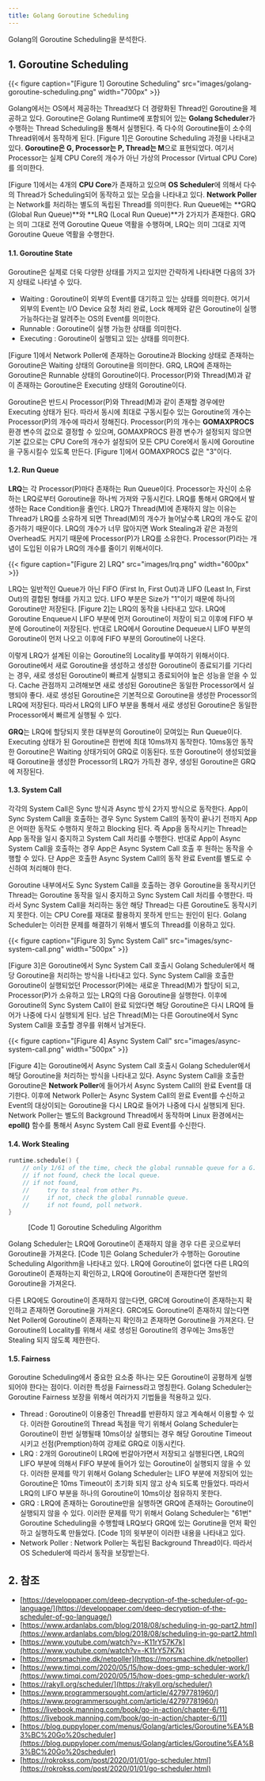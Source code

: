 ```yaml
---
title: Golang Goroutine Scheduling
---
```


Golang의 Goroutine Scheduling을 분석한다.

## 1. Goroutine Scheduling

{{< figure caption="[Figure 1] Goroutine Scheduling" src="images/golang-goroutine-scheduling.png" width="700px" >}}

Golang에서는 OS에서 제공하는 Thread보다 더 경량화된 Thread인 Goroutine을 제공하고 있다. Goroutine은 Golang Runtime에 포함되어 있는 **Golang Scheduler**가 수행하는 Thread Scheduling을 통해서 실행된다. 즉 다수의 Goroutine들이 소수의 Thread위에서 동작하게 된다. [Figure 1]은 Goroutine Scheduling 과정을 나타내고 있다. **Goroutine은 G, Processor는 P, Thread는 M**으로 표현되었다. 여기서 Processor는 실제 CPU Core의 개수가 아닌 가상의 Processor (Virtual CPU Core)를 의미한다.

[Figure 1]에서는 4개의 **CPU Core**가 존재하고 있으며 **OS Scheduler**에 의해서 다수의 Thread가 Scheduling되어 동작하고 있는 모습을 나타내고 있다. **Network Poller**는 Network를 처리하는 별도의 독립된 Thread를 의미한다. Run Queue에는 **GRQ (Global Run Queue)**와 **LRQ (Local Run Queue)**가 2가지가 존재한다. GRQ는 의미 그대로 전역 Goroutine Queue 역활을 수행하며, LRQ는 의미 그대로 지역 Goroutine Queue 역활을 수행한다.

#### 1.1. Goroutine State

Goroutine은 실제로 더욱 다양한 상태를 가지고 있지만 간략하게 나타내면 다음의 3가지 상태로 나타낼 수 있다.

* Waiting : Goroutine이 외부의 Event를 대기하고 있는 상태를 의미한다. 여기서 외부의 Event는 I/O Device 요청 처리 완료, Lock 해제와 같은 Goroutine이 실행 가능하다는걸 알려주는 OS의 Event를 의미한다.
* Runnable : Goroutine이 실행 가능한 상태를 의미한다.
* Executing : Goroutine이 실행되고 있는 상태를 의미한다.

[Figure 1]에서 Network Poller에 존재하는 Goroutine과 Blocking 상태로 존재하는 Goroutine은 Waiting 상태의 Goroutine을 의미한다. GRQ, LRQ에 존재하는 Goroutine은 Runnable 상태의 Goroutine이다. Processor(P)와 Thread(M)과 같이 존재하는 Goroutine은 Executing 상태의 Goroutine이다.

Goroutine은 반드시 Processor(P)와 Thread(M)과 같이 존재할 경우에만 Executing 상태가 된다. 따라서 동시에 최대로 구동시킬수 있는 Goroutine의 개수는 Processor(P)의 개수에 따라서 정해진다. Processor(P)의 개수는 **GOMAXPROCS** 환경 변수의 값으로 결정할 수 있으며, GOMAXPROCS 환경 변수가 설정되지 않으면 기본 값으로는 CPU Core의 개수가 설정되어 모든 CPU Core에서 동시에 Goroutine을 구동시킬수 있도록 만든다. [Figure 1]에서 GOMAXPROCS 값은 "3"이다.

#### 1.2. Run Queue

**LRQ**는 각 Processor(P)마다 존재하는 Run Queue이다. Processor는 자신이 소유하는 LRQ로부터 Goroutine을 하나씩 가져와 구동시킨다. LRQ를 통해서 GRQ에서 발생하는 Race Condition을 줄인다. LRQ가 Thread(M)에 존재하지 않는 이유는 Thread가 LRQ를 소유하게 되면 Thread(M)의 개수가 늘어날수록 LRQ의 개수도 같이 증가하기 때문이다. LRQ의 개수가 너무 많아지면 Work Stealing과 같은 과정의 Overhead도 커지기 때문에 Processor(P)가 LRQ를 소유한다. Processor(P)라는 개념이 도입된 이유가 LRQ의 개수를 줄이기 위해서이다.

{{< figure caption="[Figure 2] LRQ" src="images/lrq.png" width="600px" >}}

LRQ는 일반적인 Queue가 아닌 FIFO (First In, First Out)과 LIFO (Least In, First Out)의 결합된 형태를 가지고 있다. LIFO 부분은 Size가 "1"이기 때문에 하나의 Goroutine만 저장된다. [Figure 2]는 LRQ의 동작을 나타내고 있다. LRQ에 Goroutine Enqueue시 LIFO 부분에 먼저 Goroutine이 저장이 되고 이후에 FIFO 부분에 Goroutine이 저장된다. 반대로 LRQ에서 Goroutine Dequeue시 LIFO 부분의 Goroutine이 먼저 나오고 이후에 FIFO 부분의 Goroutine이 나온다.

이렇게 LRQ가 설계된 이유는 Goroutine의 Locality를 부여하기 위해서이다. Goroutine에서 새로 Goroutine을 생성하고 생성한 Goroutine이 종료되기를 기다리는 경우, 새로 생성된 Goroutine이 빠르게 실행되고 종료되어야 높은 성능을 얻을 수 있다. Cache 관점까지 고려해보면 새로 생성된 Goroutine은 동일한 Processor에서 실행되야 좋다. 새로 생성된 Goroutine은 기본적으로 Goroutine을 생성한 Processor의 LRQ에 저장된다. 따라서 LRQ의 LIFO 부분을 통해서 새로 생성된 Goroutine은 동일한 Processor에서 빠르게 실행될 수 있다.

**GRQ**는 LRQ에 할당되지 못한 대부분의 Goroutine이 모여있는 Run Queue이다. Executing 상태가 된 Goroutine은 한번에 최대 10ms까지 동작한다. 10ms동안 동작한 Goroutine은 Waiting 상태가되어 GRQ로 이동된다. 또한 Goroutine이 생성되었을때 Goroutine을 생성한 Processor의 LRQ가 가득찬 경우, 생성된 Goroutine은 GRQ에 저장된다.

#### 1.3. System Call

각각의 System Call은 Sync 방식과 Async 방식 2가지 방식으로 동작한다. App이 Sync System Call을 호출하는 경우 Sync System Call의 동작이 끝나기 전까지 App은 어떠한 동작도 수행하지 못하고 Blocking 된다. 즉 App을 동작시키는 Thread는 App 동작을 일시 중지하고 System Call 처리를 수행한다. 반대로 App이 Async System Call을 호출하는 경우 App은 Async System Call 호출 후 원하는 동작을 수행할 수 있다. 단 App은 호출한 Async System Call의 동작 완료 Event를 별도로 수신하여 처리해야 한다.

Goroutine 내부에서도 Sync System Call을 호출하는 경우 Goroutine을 동작시키던 Thread는 Goroutine 동작을 일시 중지하고 Sync System Call 처리를 수행한다. 따라서 Sync System Call을 처리하는 동안 해당 Thread는 다른 Goroutine도 동작시키지 못한다. 이는 CPU Core를 재대로 활용하지 못하게 만드는 원인이 된다. Golang Scheduler는 이러한 문제를 해결하기 위해서 별도의 Thread를 이용하고 있다.

{{< figure caption="[Figure 3] Sync System Call" src="images/sync-system-call.png" width="500px" >}}

[Figure 3]은 Goroutine에서 Sync System Call 호출시 Golang Scheduler에서 해당 Goroutine을 처리하는 방식을 나타내고 있다. Sync System Call을 호출한 Goroutine이 실행되었던 Processor(P)에는 새로운 Thread(M)가 할당이 되고, Processor(P)가 소유하고 있는 LRQ의 다음 Goroutine을 실행한다. 이후에 Goroutine의 Sync System Call이 완료 되었다면 해당 Goroutine은 다시 LRQ에 들어가 나중에 다시 실행되게 된다. 남은 Thread(M)는 다른 Goroutine에서 Sync System Call을 호출할 경우를 위해서 남겨둔다.

{{< figure caption="[Figure 4] Async System Call" src="images/async-system-call.png" width="500px" >}}

[Figure 4]는 Goroutine에서 Async System Call 호출시 Golang Scheduler에서 해당 Goroutine을 처리하는 방식을 나타내고 있다. Async System Call을 호출한 Goroutine은 **Network Poller**에 들어가서 Async System Call의 완료 Event를 대기한다. 이후에 Network Poller는 Async System Call의 완료 Event를 수신하고 Event의 대상이되는 Goroutine을 다시 LRQ로 들어가 나중에 다시 실행되게 된다. Network Poller는 별도의 Background Thread에서 동작하며 Linux 환경에서는 **epoll()** 함수를 통해서 Async System Call 완료 Event를 수신한다.

#### 1.4. Work Stealing

```cpp {caption="", linenos=table}
runtime.schedule() {
    // only 1/61 of the time, check the global runnable queue for a G.
    // if not found, check the local queue.
    // if not found,
    //     try to steal from other Ps.
    //     if not, check the global runnable queue.
    //     if not found, poll network.
}
```
<figure>
<figcaption class="caption">[Code 1] Goroutine Scheduling Algorithm</figcaption>
</figure>

Golang Scheduler는 LRQ에 Goroutine이 존재하지 않을 경우 다른 곳으로부터 Goroutine을 가져온다. [Code 1]은 Golang Scheduler가 수행하는 Goroutine Scheduling Algorithm을 나타내고 있다. LRQ에 Goroutine이 없다면 다른 LRQ의 Goroutine이 존재하는지 확인하고, LRQ에 Goroutine이 존재한다면 절반의 Goroutine을 가져온다.

다른 LRQ에도 Goroutine이 존재하지 않는다면, GRC에 Goroutine이 존재하는지 확인하고 존재하면 Goroutine을 가져온다. GRC에도 Goroutine이 존재하지 않는다면 Net Poller에 Goroutine이 존재하는지 확인하고 존재하면 Goroutine을 가져온다. 단 Goroutine의 Locality를 위해서 새로 생성된 Goroutine의 경우에는 3ms동안 Stealing 되지 않도록 제한한다.

#### 1.5. Fairness

Goroutine Scheduling에서 중요한 요소중 하나는 모든 Goroutine이 공평하게 실행되어야 한다는 점이다. 이러한 특성을 Fairness라고 명칭한다. Golang Scheduler는 Goroutine Fairness 보장을 위해서 여러가지 기법들을 적용하고 있다.

* Thread : Goroutine이 이용중인 Thread를 반환하지 않고 계속해서 이용할 수 있다. 이러한 Goroutine의 Thread 독점을 막기 위해서 Golang Scheduler는 Goroutine이 한번 실행될때 10ms이상 실행되는 경우 해당 Goroutine Timeout 시키고 선점(Premption)하여 강제로 GRQ로 이동시킨다.
* LRQ : 2개의 Goroutine이 LRQ에 번갈아가면서 저장되고 실행된다면, LRQ의 LIFO 부분에 의해서 FIFO 부분에 들어가 있는 Goroutine이 실행되지 않을 수 있다. 이러한 문제를 막기 위해서 Golang Scheduler는 LIFO 부분에 저장되어 있는 Goroutine은 10ms Timeout이 초기화 되지 않고 상속 되도록 만들었다. 따라서 LRQ의 LIFO 부분을 하나의 Goroutine이 10ms이상 점유하지 못한다.
* GRQ : LRQ에 존재하는 Goroutine만을 실행하면 GRQ에 존재하는 Goroutine이 실행되지 않을 수 있다. 이러한 문제를 막기 위해서 Golang Scheduler는 "61번" Goroutine Scheduling을 수행할때 LRQ보다 GRQ에 있는 Gorutine을 먼저 확인하고 실행하도록 만들었다. [Code 1]의 윗부분이 이러한 내용을 나타내고 있다. 
* Network Poller : Network Poller는 독립된 Background Thread이다. 따라서 OS Scheduler에 따라서 동작을 보장받는다.

## 2. 참조

* [https://developpaper.com/deep-decryption-of-the-scheduler-of-go-language/](https://developpaper.com/deep-decryption-of-the-scheduler-of-go-language/)
* [https://www.ardanlabs.com/blog/2018/08/scheduling-in-go-part2.html](https://www.ardanlabs.com/blog/2018/08/scheduling-in-go-part2.html)
* [https://www.youtube.com/watch?v=-K11rY57K7k](https://www.youtube.com/watch?v=-K11rY57K7k)
* [https://morsmachine.dk/netpoller](https://morsmachine.dk/netpoller)
* [https://www.timqi.com/2020/05/15/how-does-gmp-scheduler-work/](https://www.timqi.com/2020/05/15/how-does-gmp-scheduler-work/)
* [https://rakyll.org/scheduler/](https://rakyll.org/scheduler/)
* [https://www.programmersought.com/article/42797781960/](https://www.programmersought.com/article/42797781960/)
* [https://livebook.manning.com/book/go-in-action/chapter-6/11](https://livebook.manning.com/book/go-in-action/chapter-6/11)
* [https://blog.puppyloper.com/menus/Golang/articles/Goroutine%EA%B3%BC%20Go%20scheduler](https://blog.puppyloper.com/menus/Golang/articles/Goroutine%EA%B3%BC%20Go%20scheduler)
* [https://rokrokss.com/post/2020/01/01/go-scheduler.html](https://rokrokss.com/post/2020/01/01/go-scheduler.html)
